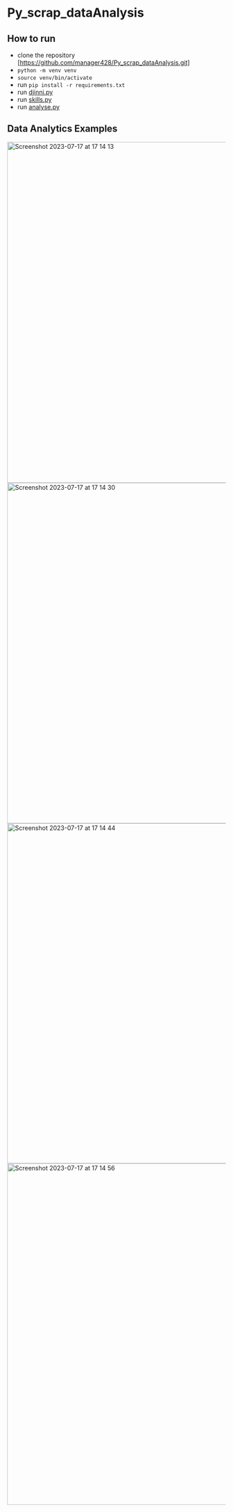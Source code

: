 # Py_scrap_dataAnalysis

## How to run

* clone the repository [https://github.com/manager428/Py_scrap_dataAnalysis.git]
* `python -m venv venv`
* `source venv/bin/activate`
* run `pip install -r requirements.txt`
* run [djinni.py](djinni_technologies_statistics/spiders/djinni.py) 
* run [skills.py](https://djinni.co/jobs/?all-keywords=&any-of-keywords=&exclude-keywords=&primary_keyword=JavaScript)
* run [analyse.py ](djinni_technologies_statistics/data_analysing/analyse.py)

## Data Analytics Examples
<img width="784" alt="Screenshot 2023-07-17 at 17 14 13" src="https://github.com/avkpol/Djinni-Python-technologies-statistics/assets/10571459/d2203d69-db5a-4cc1-a177-260f4c85c99a">

<img width="783" alt="Screenshot 2023-07-17 at 17 14 30" src="https://github.com/avkpol/Djinni-Python-technologies-statistics/assets/10571459/b7facf94-5c40-4b20-a939-17adf4b79f1c">
<img width="782" alt="Screenshot 2023-07-17 at 17 14 44" src="https://github.com/avkpol/Djinni-Python-technologies-statistics/assets/10571459/39e53c2e-a9b5-4b1c-a386-4b0291b8c9f8">
<img width="785" alt="Screenshot 2023-07-17 at 17 14 56" src="https://github.com/avkpol/Djinni-Python-technologies-statistics/assets/10571459/9eec92a4-c8c5-4583-84d7-bb7810acb3b4">
